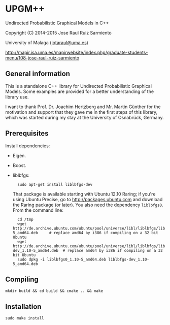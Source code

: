 UPGM++
======

Undirected Probabilistic Graphical Models in C++ 
 
Copyright (C) 2014-2015 Jose Raul Ruiz Sarmiento

University of Malaga (jotaraul@uma.es)
 
http://mapir.isa.uma.es/mapirwebsite/index.php/graduate-students-menu/108-jose-raul-ruiz-sarmiento

General information
-------------------

This is a standalone C++ library for Undirected Probabilistic Graphical Models. Some examples are provided for a better understanding of the library use.

I want to thank Prof. Dr. Joachim Hertzberg and Mr. Martin Günther for the motivation and support that they gave me in the first steps of this library, which was started during my stay at the University of Osnabrück, Germany.

Prerequisites
-------------

Install dependencies:
- Eigen.
- Boost.
- liblbfgs:

        sudo apt-get install liblbfgs-dev

  That package is available starting with Ubuntu 12.10 Raring; if you're using
  Ubuntu Precise, go to http://packages.ubuntu.com and download the Raring
  package (or later). You also need the dependency `liblbfgs0`. From the command line:

        cd /tmp
        wget http://de.archive.ubuntu.com/ubuntu/pool/universe/libl/liblbfgs/liblbfgs0_1.10-5_amd64.deb     # replace amd64 by i386 if compiling on a 32 bit Ubuntu
        wget http://de.archive.ubuntu.com/ubuntu/pool/universe/libl/liblbfgs/liblbfgs-dev_1.10-5_amd64.deb  # replace amd64 by i386 if compiling on a 32 bit Ubuntu
        sudo dpkg -i liblbfgs0_1.10-5_amd64.deb liblbfgs-dev_1.10-5_amd64.deb


Compiling
---------

    mkdir build && cd build && cmake .. && make

Installation
------------

    sudo make install
